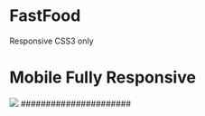 # FastFood
Responsive CSS3 only
# Mobile Fully Responsive 
![](FoodFast11.png)
######################
